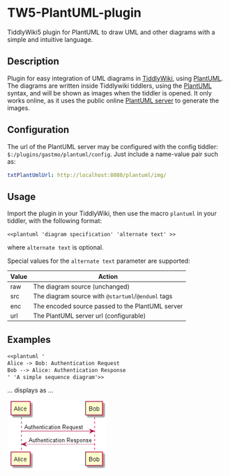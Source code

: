 # TW5-PlantUML-plugin
TiddlyWiki5 plugin for PlantUML to draw UML and other diagrams with a simple and intuitive language.

## Description
Plugin for easy integration of UML diagrams in [TiddlyWiki](http://tiddlywiki.com), using [PlantUML](http://plantuml.sourceforge.net).
The diagrams are written inside Tiddlywiki tiddlers, using the [PlantUML](|http://plantuml.com/) syntax, and will be shown as images when the tiddler is opened.
It only works online, as it uses the public online [PlantUML server](http://www.plantuml.com/plantuml/img/) to generate the images.

## Configuration
The url of the PlantUML server may be configured with the config tiddler: `$:/plugins/gastmo/plantuml/config`.  Just include a name-value pair such as:

```yaml
txtPlantUmlUrl: http://localhost:8080/plantuml/img/
```

## Usage
Import the plugin in your TiddlyWiki, then use the macro `plantuml` in your tiddler, with the following format:
```
<<plantuml 'diagram specification' 'alternate text' >>
```

where `alternate text` is optional.

Special values for the `alternate text` parameter are supported:

Value | Action
------|-------
raw   |The diagram source (unchanged)
src   |The diagram source with `@startuml`/`@enduml` tags
enc   |The encoded source passed to the PlantUML server
url   |The PlantUML server url (configurable)

## Examples
```
<<plantuml '
Alice -> Bob: Authentication Request
Bob --> Alice: Authentication Response
' 'A simple sequence diagram'>>
```

... displays as ...

![simple sequence diagram](image/simple-sequence-diagram.png)
